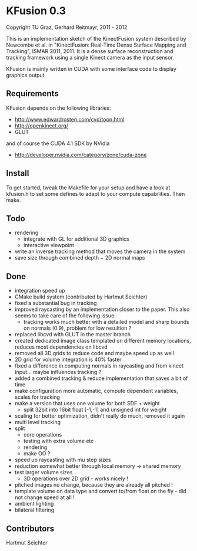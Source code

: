 
KFusion 0.3
=============

Copyright TU Graz, Gerhard Reitmayr, 2011 - 2012

This is an implementation sketch of the KinectFusion system described by
Newcombe et al. in "KinectFusion: Real-Time Dense Surface Mapping and Tracking",
ISMAR 2011, 2011. It is a dense surface reconstruction and tracking framework
using a single Kinect camera as the input sensor.

KFusion is mainly written in CUDA with some interface code to display graphics output.

Requirements
------------

KFusion depends on the following libraries:

* http://www.edwardrosten.com/cvd/toon.html
* http://openkinect.org/
* GLUT

and of course the CUDA 4.1 SDK by NVidia

* http://developer.nvidia.com/category/zone/cuda-zone

Install
-----
To get started, tweak the Makefile for your setup and have a look at kfusion.h
to set some defines to adapt to your compute capabilities. Then make.

Todo
-----
- rendering
  - integrate with GL for additional 3D graphics
  - interactive viewpoint
- write an inverse tracking method that moves the camera in the system
- save size through combined depth + 2D normal maps

Done
-----
- integration speed up
- CMake build system (contributed by Hartmut Seichter)
- fixed a substantial bug in tracking
- improved raycasting by an implementation closer to the paper. This also seems to take care of the following issue:
    - tracking works much better with a detailed model and sharp bounds on normals (0.9), problem for low resultion ?
- replaced libcvd with GLUT in the master branch
- created dedicated Image class templated on different memory locations,
  reduces most dependencies on libcvd
- removed all 3D grids to reduce code and maybe speed up as well
- 2D grid for volume integration is 40% faster
- fixed a difference in computing normals in raycasting and from kinect input... maybe influences tracking ?
- added a combined tracking & reduce implementation that saves a bit of time
- make configuration more automatic, compute dependent variables, scales for tracking
- make a version that uses one volume for both SDF + weight
  - split 32bit into 16bit float [-1,-1] and unsigned int for weight
- scaling for better optimization, didn't really do much, removed it again
- multi level tracking
- split
  - core operations
  - testing with extra volume etc
  - rendering
  - make OO ?
- speed up raycasting with mu step sizes
- reduction somewhat better through local memory -> shared memory
- test larger volume sizes
  - 3D operations over 2D grid - works nicely !
- pitched images no change, because they are already all pitched !
- template volume on data type and convert to/from float on the fly - did not change speed at all !
- ambient lighting
- bilateral filtering

Contributors
-------------
Hartmut Seichter